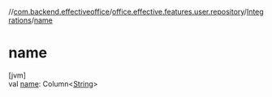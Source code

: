//[com.backend.effectiveoffice](../../../index.md)/[office.effective.features.user.repository](../index.md)/[Integrations](index.md)/[name](name.md)

# name

[jvm]\
val [name](name.md): Column&lt;[String](https://kotlinlang.org/api/latest/jvm/stdlib/kotlin/-string/index.html)&gt;
